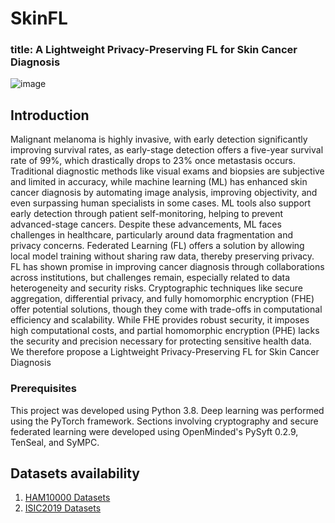 # SkinFL
### title: A Lightweight Privacy-Preserving FL for Skin Cancer Diagnosis
![image](https://github.com/user-attachments/assets/b5baf671-bf7f-44dc-a730-38cb5798424b)

## Introduction
Malignant melanoma is highly invasive, with early detection significantly improving survival rates, as early-stage detection offers a five-year survival rate of 99%, which drastically drops to 23% once metastasis occurs. Traditional diagnostic methods like visual exams and biopsies are subjective and limited in accuracy, while machine learning (ML) has enhanced skin cancer diagnosis by automating image analysis, improving objectivity, and even surpassing human specialists in some cases. ML tools also support early detection through patient self-monitoring, helping to prevent advanced-stage cancers. Despite these advancements, ML faces challenges in healthcare, particularly around data fragmentation and privacy concerns. Federated Learning (FL) offers a solution by allowing local model training without sharing raw data, thereby preserving privacy. FL has shown promise in improving cancer diagnosis through collaborations across institutions, but challenges remain, especially related to data heterogeneity and security risks. Cryptographic techniques like secure aggregation, differential privacy, and fully homomorphic encryption (FHE) offer potential solutions, though they come with trade-offs in computational efficiency and scalability. While FHE provides robust security, it imposes high computational costs, and partial homomorphic encryption (PHE) lacks the security and precision necessary for protecting sensitive health data. We therefore propose a Lightweight Privacy-Preserving FL for Skin Cancer Diagnosis
### Prerequisites
This project was developed using Python 3.8. Deep learning was performed using the PyTorch framework. Sections involving cryptography and secure federated learning were developed using OpenMinded's PySyft 0.2.9, TenSeal, and SyMPC.

## Datasets availability
1. [HAM10000 Datasets](https://challenge.isic-archive.com/data/#2018)
2. [ISIC2019 Datasets](https://challenge.isic-archive.com/data/#2019) 
